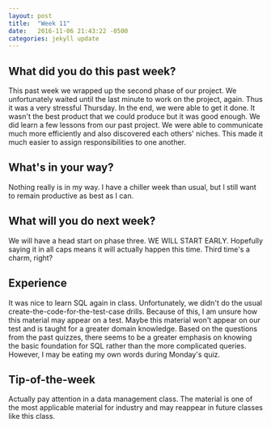 ```yaml
---
layout: post
title:  "Week 11"
date:   2016-11-06 21:43:22 -0500
categories: jekyll update
---
```

## What did you do this past week?

This past week we wrapped up the second phase of our project. We unfortunately waited until the last minute to work on the project, again. Thus it was a very stressful Thursday. In the end, we were able to get it done. It wasn't the best product that we could produce but it was good enough. We did learn a few lessons from our past project. We were able to communicate much more efficiently and also discovered each others' niches. This made it much easier to assign responsibilities to one another.


## What's in your way?

Nothing really is in my way. I have a chiller week than usual, but I still want to remain productive as best as I can.

## What will you do next week?

We will have a head start on phase three. WE WILL START EARLY. Hopefully saying it in all caps means it will actually happen this time. Third time's a charm, right?

## Experience

It was nice to learn SQL again in class. Unfortunately, we didn't do the usual create-the-code-for-the-test-case drills. Because of this, I am unsure how this material may appear on a test. Maybe this material won't appear on our test and is taught for a greater domain knowledge. Based on the questions from the past quizzes, there seems to be a greater emphasis on knowing the basic foundation for SQL rather than the more complicated queries. However, I may be eating my own words during Monday's quiz.

## Tip-of-the-week

Actually pay attention in a data management class. The material is one of the most applicable material for industry and may reappear in future classes like this class.